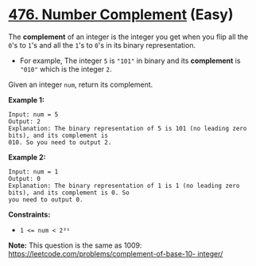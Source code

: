 # [476. Number Complement][link] (Easy)

[link]: https://leetcode.com/problems/number-complement/

The **complement** of an integer is the integer you get when you flip all the `0`'s to `1`'s and all
the `1`'s to `0`'s in its binary representation.

- For example, The integer `5` is `"101"` in binary and its **complement** is `"010"` which is the
integer `2`.

Given an integer `num`, return its complement.

**Example 1:**

```
Input: num = 5
Output: 2
Explanation: The binary representation of 5 is 101 (no leading zero bits), and its complement is
010. So you need to output 2.
```

**Example 2:**

```
Input: num = 1
Output: 0
Explanation: The binary representation of 1 is 1 (no leading zero bits), and its complement is 0. So
you need to output 0.
```

**Constraints:**

- `1 <= num < 2³¹`

**Note:** This question is the same as 1009: [https://leetcode.com/problems/complement-of-base-10-
integer/](https://leetcode.com/problems/complement-of-base-10-integer/)
